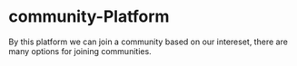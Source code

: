 # community-Platform
By this platform we can join a community based on our intereset, there are many options for joining communities.
